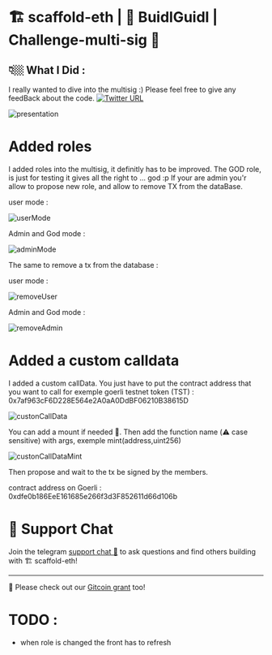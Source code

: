 # 🏗 scaffold-eth | 🏰 BuidlGuidl | Challenge-multi-sig 👛

## 👇🏼 What I Did :

I really wanted to dive into the multisig :) Please feel free to give any feedBack about the code. [![Twitter URL](https://img.shields.io/twitter/url/https/twitter.com/maranberc.svg?style=social&label=Follow%20MaranberC)](https://twitter.com/MaranberC)
 

![presentation](https://user-images.githubusercontent.com/84241354/214037046-ae7714c5-8984-476c-9337-b211e344a0e0.JPG)


# Added roles 

I added roles into the multisig, it definitly has to be improved. The GOD role, is just for testing it gives all the right to ... god :p If your are admin you'r allow to propose new role, and allow to remove TX from the dataBase.

user mode : 

![userMode](https://user-images.githubusercontent.com/84241354/214037086-e58a1117-2eab-4a46-a2d0-b91bcb22f35f.JPG)


Admin and God mode :

![adminMode](https://user-images.githubusercontent.com/84241354/214037119-f015b5fe-b8b2-4ade-bd01-2fb3a063e619.JPG)


The same to remove a tx from the database :

user mode :

![removeUser](https://user-images.githubusercontent.com/84241354/214037143-22fbecd2-544a-48f0-aba3-54b5db0c6bdb.JPG)


Admin and God mode :

![removeAdmin](https://user-images.githubusercontent.com/84241354/214037158-c103205f-9cb8-4716-a1e3-eae9b2c24d27.JPG)


# Added a custom calldata 

I added a custom callData. You just have to put the contract address that you want to call for exemple goerli testnet token (TST) : 0x7af963cF6D228E564e2A0aA0DdBF06210B38615D

![custonCallData](https://user-images.githubusercontent.com/84241354/214037215-127dc212-21a9-48c8-b3ae-20e4113590f4.JPG)



You can add a mount if needed 💸.
Then add the function name (⚠️ case sensitive) with args, exemple mint(address,uint256)

![custonCallDataMint](https://user-images.githubusercontent.com/84241354/214037242-3fe8159d-4d39-4d8e-9082-54221dde7613.JPG)


Then propose and wait to the tx be signed by the members.

contract address on Goerli : 0xdfe0b186EeE161685e266f3d3F852611d66d106b

# 💬 Support Chat

Join the telegram [support chat 💬](https://t.me/joinchat/KByvmRe5wkR-8F_zz6AjpA) to ask questions and find others building with 🏗 scaffold-eth!

---

🙏 Please check out our [Gitcoin grant](https://gitcoin.co/grants/2851/scaffold-eth) too!

# TODO : 
- when role is changed the front has to refresh
